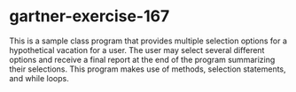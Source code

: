 # gartner-exercise-167
This is a sample class program that provides multiple selection options for a hypothetical vacation for a user. The user may select several different options and receive a final report at the end of the program summarizing their selections. This program makes use of methods, selection statements, and while loops.
